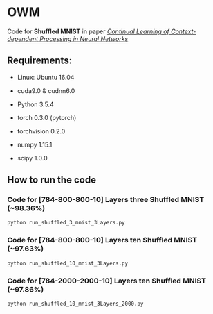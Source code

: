 # OWM
Code for **Shuffled MNIST** in paper *[Continual Learning of Context-dependent Processing in Neural Networks](https://arxiv.org/abs/1810.01256)*

## Requirements:

- Linux: Ubuntu 16.04

- cuda9.0 & cudnn6.0

- Python 3.5.4

- torch 0.3.0 (pytorch)

- torchvision 0.2.0

- numpy 1.15.1

- scipy 1.0.0

## How to run the code

### Code for [784-800-800-10] Layers three Shuffled MNIST (~98.36%)

```
python run_shuffled_3_mnist_3Layers.py
```

### Code for [784-800-800-10] Layers ten Shuffled MNIST (~97.63%)

```
python run_shuffled_10_mnist_3Layers.py
```

### Code for [784-2000-2000-10] Layers ten Shuffled MNIST (~97.86%)

```
python run_shuffled_10_mnist_3Layers_2000.py
```
